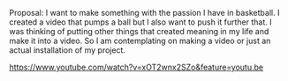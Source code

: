Proposal: I want to make something with the passion I have in basketball. I created a video that pumps a ball but I also want to push it further that.
I was thinking of putting other things that created meaning in my life and make it into a video. So I am contemplating on making a video
or just an actual installation of my project.






https://www.youtube.com/watch?v=xOT2wnx2SZo&feature=youtu.be
